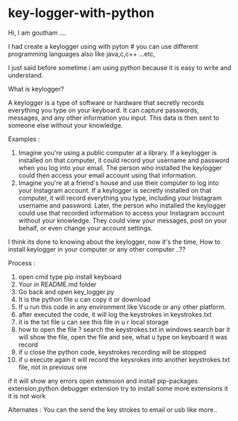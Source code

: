 # key-logger-with-python
Hi, I am goutham ....

I had create a keylogger using with pyton # you can use different programming languages also like java,c,c++ ...etc,

I just said before sometime i am using python because it is easy to write and understand.

What is keylogger?

A keylogger is a type of software or hardware that secretly records everything you type on your keyboard. It can capture passwords, messages, and any other information you input. This data is then sent to someone else without your knowledge.

Examples :
1. Imagine you're using a public computer at a library. If a keylogger is installed on that computer, it could record your username and password when you log into your email. The person who installed the keylogger could then access your email account using that information.
2. Imagine you're at a friend's house and use their computer to log into your Instagram account. If a keylogger is secretly installed on that computer, it will record everything you type, including your Instagram username and password. Later, the person who installed the keylogger could use that recorded information to access your Instagram account without your knowledge. They could view your messages, post on your behalf, or even change your account settings.

I think its done to knowing about the keylogger, now it's the time, How to install keylogger in your computer or any other computer ..??

Process : 
1. open cmd type pip install keyboard
2. Your in README.md folder
3. Go back and open key_logger.py
4. It is the python file u can copy it or download
5. If u run this code in any environment like Vscode or any other platform.
6. after executed the code, it will log the keystrokes in keystrokes.txt
7. it is the txt file u can see this file in u r local storage
8. how to open the file ? search the keystrokes.txt in windows search bar it will show the file, open the file and see, what u type on keyboard it was record
9. if u close the python code, keystrokes recording will be stopped
10. if u execute again it will record the keysrokes into another keystrokes.txt file, not in previous one

if it will show any errors 
open extension and install pip-packages extension,python debugger extension try to install some more extensions it it is not work

Alternates :
You can the send the key strokes to email or usb like more..

